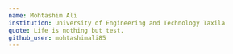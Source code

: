 ```yaml
---
name: Mohtashim Ali
institution: University of Engineering and Technology Taxila
quote: Life is nothing but test.
github_user: mohtashimali85
---
```


